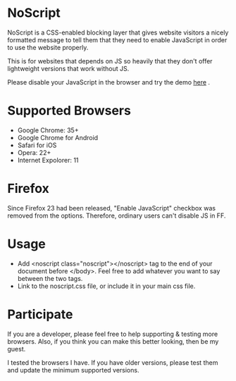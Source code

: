 NoScript
========

NoScript is a CSS-enabled blocking layer that gives website visitors a nicely formatted message to tell them that they need to enable JavaScript in order to use the website properly.

This is for websites that depends on JS so heavily that they don't offer lightweight versions that work without JS.

Please disable your JavaScript in the browser and try the demo [here](http://milad.github.io/NoScript/) .

Supported Browsers
==================

* Google Chrome: 35+
* Google Chrome for Android
* Safari for iOS
* Opera: 22+
* Internet Expolorer: 11

Firefox
=======

Since Firefox 23 had been released, "Enable JavaScript" checkbox was removed from the options. Therefore, ordinary users can't disable JS in FF.

Usage
=====

* Add &lt;noscript class=&quot;noscript&quot;&gt;&lt;/noscript&gt; tag to the end of your document before &lt;/body&gt;. Feel free to add whatever you want to say between the two tags.
* Link to the noscript.css file, or include it in your main css file.

Participate
===========

If you are a developer, please feel free to help supporting & testing more browsers. Also, if you think you can make this better looking, then be my guest.

I tested the browsers I have. If you have older versions, please test them and update the minimum supported versions.
